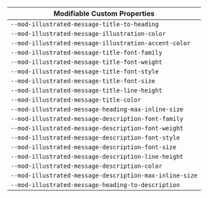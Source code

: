 | Modifiable Custom Properties |
| --- |
|`--mod-illustrated-message-title-to-heading`|
|`--mod-illustrated-message-illustration-color`|
|`--mod-illustrated-message-illustration-accent-color`|
|`--mod-illustrated-message-title-font-family`|
|`--mod-illustrated-message-title-font-weight`|
|`--mod-illustrated-message-title-font-style`|
|`--mod-illustrated-message-title-font-size`|
|`--mod-illustrated-message-title-line-height`|
|`--mod-illustrated-message-title-color`|
|`--mod-illustrated-message-heading-max-inline-size`|
|`--mod-illustrated-message-description-font-family`|
|`--mod-illustrated-message-description-font-weight`|
|`--mod-illustrated-message-description-font-style`|
|`--mod-illustrated-message-description-font-size`|
|`--mod-illustrated-message-description-line-height`|
|`--mod-illustrated-message-description-color`|
|`--mod-illustrated-message-description-max-inline-size`|
|`--mod-illustrated-message-heading-to-description`|